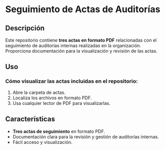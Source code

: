 # Seguimiento de Actas de Auditorías

## Descripción
Este repositorio contiene **tres actas en formato PDF** relacionadas con el seguimiento de auditorías internas realizadas en la organización. Proporciona documentación para la visualización y revisión de las actas.

## Uso
### Cómo visualizar las actas incluidas en el repositorio:
1. Abre la carpeta de actas.
2. Localiza los archivos en formato PDF.
3. Usa cualquier lector de PDF para visualizarlas.

## Características
* **Tres actas de seguimiento** en formato PDF.
* Documentación clara para la revisión y gestión de auditorías internas.
* Fácil acceso y visualización.
